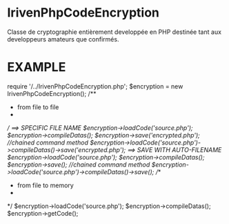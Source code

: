 IrivenPhpCodeEncryption
=======================
Classe de cryptographie entièrement developpée en PHP destinée  tant  aux developpeurs amateurs que confirmés. 






EXAMPLE
========
require '/../IrivenPhpCodeEncryption.php';
$encryption = new IrivenPhpCodeEncryption();
/**
* from file to file
*
*/
==> SPECIFIC FILE NAME
$encryption->loadCode('source.php');
$encryption->compileDatas();
$encryption->save('encrypted.php');
//chained command method
$encryption->loadCode('source.php')->compileDatas()->save('encrypted.php');
==> SAVE WITH AUTO-FILENAME
$encryption->loadCode('source.php');
$encryption->compileDatas();
$encryption->save();
//chained command method
$encryption->loadCode('source.php')->compileDatas()->save();
/**
* from file to memory
*
*/
$encryption->loadCode('source.php');
$encryption->compileDatas();
$encryption->getCode();

